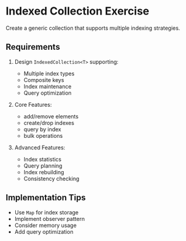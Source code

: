# Indexed Collection Exercise

Create a generic collection that supports multiple indexing strategies.

## Requirements

1. Design `IndexedCollection<T>` supporting:
   - Multiple index types
   - Composite keys
   - Index maintenance
   - Query optimization

2. Core Features:
   - add/remove elements
   - create/drop indexes
   - query by index
   - bulk operations

3. Advanced Features:
   - Index statistics
   - Query planning
   - Index rebuilding
   - Consistency checking

## Implementation Tips
- Use `Map` for index storage
- Implement observer pattern
- Consider memory usage
- Add query optimization 